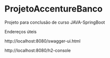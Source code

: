 # ProjetoAccentureBanco
Projeto para conclusão de curso JAVA-SpringBoot

Endereços úteis

http://localhost:8080/swagger-ui.html

http://localhost:8080/h2-console
